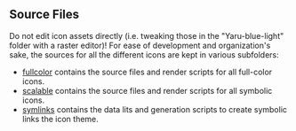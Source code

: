 ## Source Files

Do not edit icon assets directly (i.e. tweaking those in the "Yaru-blue-light" folder with a raster editor)! For ease of development and organization's sake, the sources for all the different icons are kept in various subfolders: 

 - [fullcolor](./fullcolor) contains the source files and render scripts for all full-color icons.
 - [scalable](./scalable) contains the source files and render scripts for all symbolic icons.
 - [symlinks](./symlinks) contains the data lits and generation scripts to create symbolic links the icon theme.


